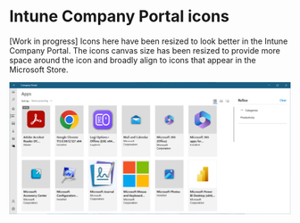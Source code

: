 # Intune Company Portal icons

[Work in progress] Icons here have been resized to look better in the Intune Company Portal. The icons canvas size has been resized to provide more space around the icon and broadly align to icons that appear in the Microsoft Store.

![Company Portal app with application icons](/img/companyportal.png)
